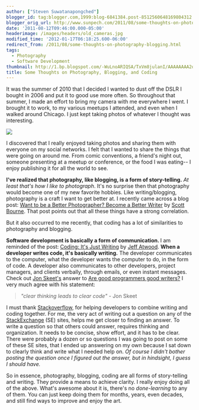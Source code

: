 ```yaml
---
author: ["Steven Suwatanapongched"]
blogger_id: tag:blogger.com,1999:blog-6841384.post-8512560648169804312
blogger_orig_url: http://www.sunpech.com/2011/08/some-thoughts-on-photography-blogging.html
date: '2011-08-12T09:46:00.000-05:00'
headerimage: /images/headers/old_cameras.jpg
modified_time: '2012-01-17T06:18:25.600-06:00'
redirect_from: /2011/08/some-thoughts-on-photography-blogging.html
tags:
  - Photography
  - Software Development
thumbnail: http://1.bp.blogspot.com/-WuLnoARIQSA/TxVm8julanI/AAAAAAAA2qw/QJGYhDm_jo0/s600/IMG_1101.jpeg
title: Some Thoughts on Photography, Blogging, and Coding
---
```



It was the summer of 2010 that I decided I wanted to dust off the DSLR I bought in 2006 and put it to good use more often. So throughout that summer, I made an effort to bring my camera with me everywhere I went. I brought it to work, to my various meetups I attended, and even when I walked around Chicago. I just kept taking photos of whatever I thought was interesting.

<img   border="0" src="http://1.bp.blogspot.com/-WuLnoARIQSA/TxVm8julanI/AAAAAAAA2qw/QJGYhDm_jo0/s600/IMG_1101.jpeg" />

I discovered that I really enjoyed taking photos and sharing them with everyone on my social networks. I felt that I wanted to share the things that were going on around me. From comic conventions, a friend's night out, someone presenting at a meetup or conference, or the food I was eating-- I enjoy publishing it for all the world to see.

<strong>I've realized that photography, like blogging, is a form of story-telling.</strong> <em>At least that's how I like to photograph</em>. It's no surprise then that photography would become one of my new favorite hobbies. Like writing/blogging, photography is a craft I want to get better at. I recently came across a blog post: <a href="http://photofocus.com/2011/07/08/want-to-be-a-better-photographer-become-a-better-writer/">Want to be a Better Photographer? Become a Better Writer</a> by <a href="https://twitter.com/#!/scottbourne">Scott Bourne</a>. That post points out that all these things have a strong correlation.

But it also occurred to me recently, that coding has a lot of similarities to photography and blogging.

<strong>Software development is basically a form of communication. </strong>I am reminded of the post: <a href="http://www.codinghorror.com/blog/2008/11/coding-its-just-writing.html">Coding: It's Just Writing</a> by <a href="https://twitter.com/#!/codinghorror">Jeff Atwood</a>. <strong>When a developer writes code, it's basically writing.</strong> The developer communicates to the computer, what the developer wants the computer to do, in the form of code. A developer also communicates to other developers, project managers, and clients verbally, through emails, or even instant messages. Check out <a href="http://msmvps.com/blogs/jon_skeet/">Jon Skeet's</a> answer to <a href="http://stackoverflow.com/questions/477310/are-good-programmers-good-writers/477319#477319">Are good programmers good writers?</a> I very much agree with his statement:

<blockquote class="tr_bq"><em>"clear thinking leads to clear code" </em>- Jon Skeet </blockquote>

I must thank <a href="http://www.stackoverflow/">Stackoverflow</a>, for helping developers to combine writing and coding together. For me, the very act of writing out a question on any of the <a href="http://www.stackexchange.com/">StackExchange</a> (SE) sites, helps me get closer to finding an answer. To write a question so that others could answer, requires thinking and organization. It needs to be concise, show effort, and it has to be clear. There were probably a dozen or so questions I was going to post on some of these SE sites, that I ended up answering on my own because I sat down to clearly think and write what I needed help on. <em>Of course I didn't bother posting the question once I figured out the answer, but in hindsight, I guess I should have.</em>

So in essence, photography, blogging, coding are all forms of story-telling and writing. They provide a means to achieve clarity. I really enjoy doing all of the above. What's awesome about it is, there's no <em>done-learning</em> to any of them. You can just keep doing them for months, years, even decades, and still find ways to improve and enjoy the art.